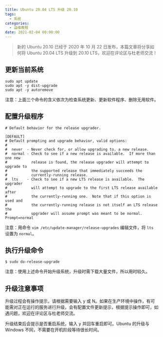 ```yaml
---
title: Ubuntu 20.04 LTS 升级 20.10
tags:
  - 系统
categories:
  - 运维教程
date: 2021-02-04 00:00:00
---
```


> 新的 Ubuntu 20.10 已经于 2020 年 10 月 22 日发布，本篇文章将分享如何将 Ubuntu 20.04 LTS 升级到 20.10 LTS，欢迎在评论区与杜老师交流！

<!-- more -->

## 更新当前系统

```
sudo apt update
sudo apt -y dist-upgrade
sudo apt -y autoremove
```

注意：上面三个命令的含义依次为检查系统更新、更新软件程序、删除无用软件。

## 配置升级程序

```
# Default behavior for the release upgrader.

[DEFAULT]
# Default prompting and upgrade behavior, valid options:
#
#  never  - Never check for, or allow upgrading to, a new release.
#  normal - Check to see if a new release is available.  If more than one new
#           release is found, the release upgrader will attempt to upgrade to
#           the supported release that immediately succeeds the
#           currently-running release.
#  lts    - Check to see if a new LTS release is available.  The upgrader
#           will attempt to upgrade to the first LTS release available after
#           the currently-running one.  Note that if this option is used and
#           the currently-running release is not itself an LTS release the
#           upgrader will assume prompt was meant to be normal.
Prompt=normal
```

注意：用命令 `vim /etc/update-manager/release-upgrades` 编辑文件，将 `lts` 设置为 `normal`。

## 执行升级命令

```
$ sudo do-release-upgrade
```

注意：使用上述命令开始升级系统，升级时需下载大量文件，所以用时较久。

## 升级注意事项

升级过程会有操作提示，请根据需要输入 y 或 N。如果在生产环境中操作，有可能需对正在运行的服务进行升级，会有配置文件更新提示，根据提示操作即可，如遇问题，欢迎在评论区与杜老师交流。

升级结束后会提示是否重启系统，输入 y 并回车重启即可。Ubuntu 的升级与 Windows 不同，不需要在开机阶段等待很长时间。
